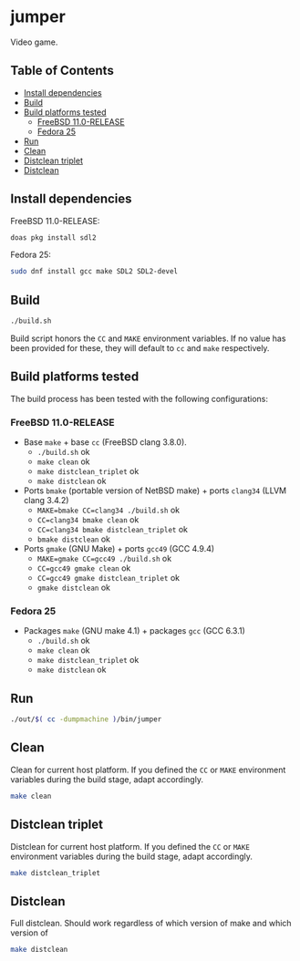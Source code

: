 # jumper

Video game.

## Table of Contents

* [Install dependencies](#install-dependencies)
* [Build](#build)
* [Build platforms tested](#build-platforms-tested)
  - [FreeBSD 11.0-RELEASE](#freebsd-110-release)
  - [Fedora 25](#fedora-25)
* [Run](#run)
* [Clean](#clean)
* [Distclean triplet](#distclean-triplet)
* [Distclean](#distclean)

## Install dependencies

FreeBSD 11.0-RELEASE:

```bash
doas pkg install sdl2
```

Fedora 25:

```bash
sudo dnf install gcc make SDL2 SDL2-devel
```

## Build

```bash
./build.sh
```

Build script honors the `CC` and `MAKE` environment variables.
If no value has been provided for these, they will default to
`cc` and `make` respectively.

## Build platforms tested

The build process has been tested with the following configurations:

### FreeBSD 11.0-RELEASE

* Base `make` + base `cc` (FreeBSD clang 3.8.0).
  - `./build.sh` ok
  - `make clean` ok
  - `make distclean_triplet` ok
  - `make distclean` ok
* Ports `bmake` (portable version of NetBSD make) +
  ports `clang34` (LLVM clang 3.4.2)
  - `MAKE=bmake CC=clang34 ./build.sh` ok
  - `CC=clang34 bmake clean` ok
  - `CC=clang34 bmake distclean_triplet` ok
  - `bmake distclean` ok
* Ports `gmake` (GNU Make) + ports `gcc49` (GCC 4.9.4)
  - `MAKE=gmake CC=gcc49 ./build.sh` ok
  - `CC=gcc49 gmake clean` ok
  - `CC=gcc49 gmake distclean_triplet` ok
  - `gmake distclean` ok

### Fedora 25

* Packages `make` (GNU make 4.1) + packages `gcc` (GCC 6.3.1)
  - `./build.sh` ok
  - `make clean` ok
  - `make distclean_triplet` ok
  - `make distclean` ok

## Run

```bash
./out/$( cc -dumpmachine )/bin/jumper
```

## Clean

Clean for current host platform. If you defined the `CC` or `MAKE`
environment variables during the build stage, adapt accordingly.

```bash
make clean
```

## Distclean triplet

Distclean for current host platform. If you defined the `CC` or `MAKE`
environment variables during the build stage, adapt accordingly.

```bash
make distclean_triplet
```

## Distclean

Full distclean. Should work regardless of which version of make
and which version of 

```bash
make distclean
```
